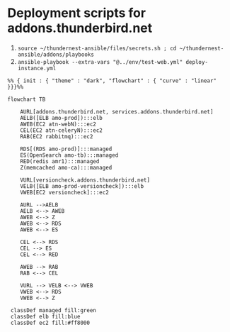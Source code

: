 # Deployment scripts for addons.thunderbird.net

1. `source ~/thundernest-ansible/files/secrets.sh ; cd ~/thundernest-ansible/addons/playbooks`
2. `ansible-playbook --extra-vars "@../env/test-web.yml" deploy-instance.yml`

```mermaid
%% { init : { "theme" : "dark", "flowchart" : { "curve" : "linear" }}}%%

flowchart TB

    AURL[addons.thunderbird.net, services.addons.thunderbird.net]
    AELB([ELB amo-prod]):::elb
    AWEB(EC2 atn-webN):::ec2
    CEL(EC2 atn-celeryN):::ec2
    RAB(EC2 rabbitmq):::ec2

    RDS[(RDS amo-prod)]:::managed
    ES(OpenSearch amo-tb):::managed
    RED(redis amr1):::managed
    Z(memcached amo-ca):::managed

    VURL[versioncheck.addons.thunderbird.net]
    VELB([ELB amo-prod-versioncheck]):::elb
    VWEB[EC2 versioncheck]:::ec2

    AURL -->AELB
    AELB <--> AWEB
    AWEB <--> Z
    AWEB <--> RDS
    AWEB <--> ES

    CEL <--> RDS
    CEL --> ES
    CEL <--> RED

    AWEB --> RAB
    RAB <--> CEL

    VURL --> VELB <--> VWEB
    VWEB <--> RDS
    VWEB <--> Z

 classDef managed fill:green
 classDef elb fill:blue
 classDef ec2 fill:#ff8000
```

